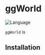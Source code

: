 # ggWorld
![Language](https://img.shields.io/badge/Language-R-brightgreen)

`ggWorld` is 
## Installation

